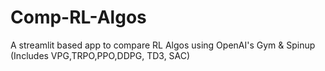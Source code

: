 # Comp-RL-Algos
A streamlit based app to compare RL Algos using OpenAI's Gym &amp; Spinup (Includes VPG,TRPO,PPO,DDPG, TD3, SAC)
